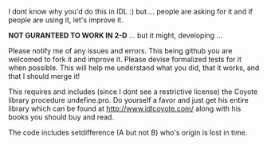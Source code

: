 I dont know why you'd do this in IDL :)
but.... people are asking for it and if people are using it, let's improve it.

**NOT GURANTEED TO WORK IN 2-D** ... but it might, developing ...

Please notify me of any issues and errors. 
This being github you are welcomed to fork it and improve it. Please devise formalized tests for it when possible. This will help me understand what you did, that it works, and that I should merge it!
 
This requires and includes (since I dont see a restrictive license) the Coyote library procedure undefine.pro. Do yourself a favor and just get his entire library which can be found at http://www.idlcoyote.com/ along with his books you should buy and read.

The code includes setdifference (A but not B) who's origin is lost in time.

 